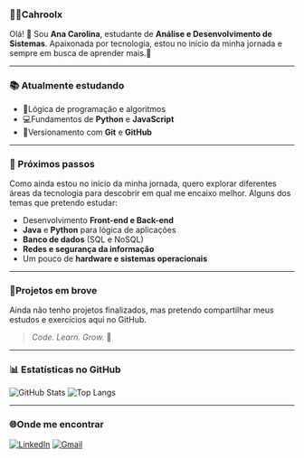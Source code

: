 ### 👩‍💻Cahroolx
Olá! 👋 Sou **Ana Carolina**, estudante de **Análise e Desenvolvimento de Sistemas**. 
Apaixonada por tecnologia, estou no início da minha jornada e sempre em busca de aprender mais.🚀

---

### 📚 Atualmente estudando
- 🌱Lógica de programação e algoritmos
- 💻Fundamentos de **Python** e **JavaScript**
- 🔧Versionamento com **Git** e **GitHub**

---

### 🎯 Próximos passos
Como ainda estou no início da minha jornada, quero explorar diferentes áreas da tecnologia para descobrir em qual me encaixo melhor.
Alguns dos temas que pretendo estudar:
- Desenvolvimento **Front-end e Back-end**
- **Java** e **Python** para lógica de aplicações
- **Banco de dados** (SQL e NoSQL)
- **Redes e segurança da informação**
- Um pouco de **hardware e sistemas operacionais**

---

### 📌Projetos em brove
Ainda não tenho projetos finalizados, mas pretendo compartilhar meus estudos e exercícios aqui no GitHub.
> *Code. Learn. Grow.*
🥇
---

### 📊 Estatísticas no GitHub
![GitHub Stats](https://github-readme-stats.vercel.app/api?username=Cahroolx&theme=transparent&bg_color=000&border_color=30A3DC&show_icons=true&icon_color=30A3DC&title_color=E94D5F&text_color=FFF)
![Top Langs](https://github-readme-stats.vercel.app/api/top-langs/?username=Cahroolx&hide_progress=true)

---

### 🌐Onde me encontrar
[![LinkedIn](https://img.shields.io/badge/LinkedIn-0077B5?style=for-the-badge&logo=linkedin&logoColor=white)](https://www.linkedin.com/in/cahroolx/)
[![Gmail](https://img.shields.io/badge/Gmail-333333?style=for-the-badge&logo=gmail&logoColor=red)](mailto:anacarolina.barros009@gmail.com)